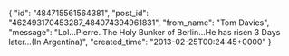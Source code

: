  {
   "id": "484715561564381",
   "post_id": "462493170453287_484074394961831",
   "from_name": "Tom Davies",
   "message": "Lol...Pierre.  The Holy Bunker of Berlin...He has risen 3 Days later...(In Argentina)",
   "created_time": "2013-02-25T00:24:45+0000"
 }
